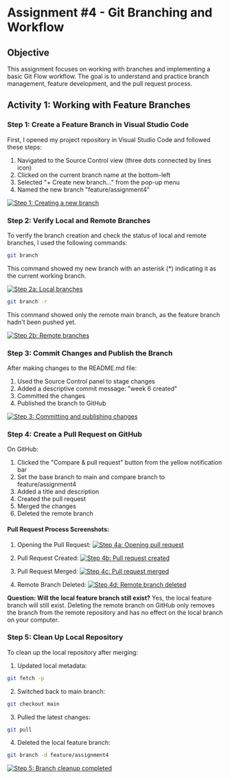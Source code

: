 # Assignment #4 - Git Branching and Workflow

## Objective
This assignment focuses on working with branches and implementing a basic Git Flow workflow. The goal is to understand and practice branch management, feature development, and the pull request process.

## Activity 1: Working with Feature Branches

### Step 1: Create a Feature Branch in Visual Studio Code
First, I opened my project repository in Visual Studio Code and followed these steps:
1. Navigated to the Source Control view (three dots connected by lines icon)
2. Clicked on the current branch name at the bottom-left
3. Selected "+ Create new branch..." from the pop-up menu
4. Named the new branch "feature/assignment4"

[![Step 1: Creating a new branch](./SS1%20git%20branch.png)](./SS1%20git%20branch.png)

### Step 2: Verify Local and Remote Branches
To verify the branch creation and check the status of local and remote branches, I used the following commands:

```bash
git branch
```
This command showed my new branch with an asterisk (*) indicating it as the current working branch.

[![Step 2a: Local branches](./SS1%20git%20branch.png)](./SS1%20git%20branch.png)

```bash
git branch -r
```
This command showed only the remote main branch, as the feature branch hadn't been pushed yet.

[![Step 2b: Remote branches](./SS2%20git%20branch%20r.png)](./SS3%20Publish%20branch.png)

### Step 3: Commit Changes and Publish the Branch
After making changes to the README.md file:
1. Used the Source Control panel to stage changes
2. Added a descriptive commit message: "week 6 created"
3. Committed the changes
4. Published the branch to GitHub

[![Step 3: Committing and publishing changes](./SS3%20Publish%20branch.png)](./SS3%20Publish%20branch.png)

### Step 4: Create a Pull Request on GitHub
On GitHub:
1. Clicked the "Compare & pull request" button from the yellow notification bar
2. Set the base branch to main and compare branch to feature/assignment4
3. Added a title and description
4. Created the pull request
5. Merged the changes
6. Deleted the remote branch

#### Pull Request Process Screenshots:

1. Opening the Pull Request:
[![Step 4a: Opening pull request](./ss4%20git%20PR.png)](./ss4%20git%20PR.png)

2. Pull Request Created:
[![Step 4b: Pull request created](./SS5%20PR.png)](./SS5%20PR.png)

3. Pull Request Merged:
[![Step 4c: Pull request merged](./ss6%20PR%20created.png)](./ss6%20PR%20created.png)

4. Remote Branch Deleted:
[![Step 4d: Remote branch deleted](./SS7%20PR%20Deleted.png)](./SS7%20PR%20Deleted.png)

**Question: Will the local feature branch still exist?**
Yes, the local feature branch will still exist. Deleting the remote branch on GitHub only removes the branch from the remote repository and has no effect on the local branch on your computer.

### Step 5: Clean Up Local Repository
To clean up the local repository after merging:
1. Updated local metadata:
```bash
git fetch -p
```

2. Switched back to main branch:
```bash
git checkout main
```

3. Pulled the latest changes:
```bash
git pull
```

4. Deleted the local feature branch:
```bash
git branch -d feature/assignment4
```

[![Step 5: Branch cleanup completed](./SS8%20Branch%20Cleanup.png)](./SS8%20Branch%20Cleanup.png)
